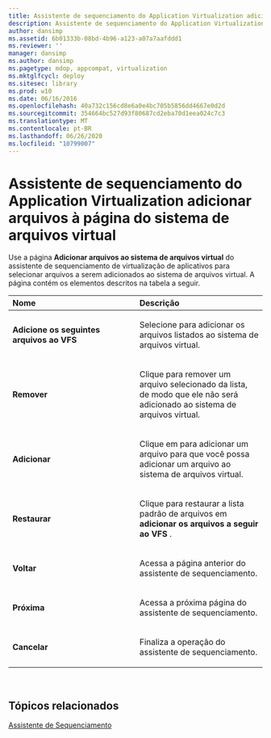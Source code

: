 ```yaml
---
title: Assistente de sequenciamento do Application Virtualization adicionar arquivos à página do sistema de arquivos virtual
description: Assistente de sequenciamento do Application Virtualization adicionar arquivos à página do sistema de arquivos virtual
author: dansimp
ms.assetid: 6b01333b-08bd-4b96-a123-a07a7aafddd1
ms.reviewer: ''
manager: dansimp
ms.author: dansimp
ms.pagetype: mdop, appcompat, virtualization
ms.mktglfcycl: deploy
ms.sitesec: library
ms.prod: w10
ms.date: 06/16/2016
ms.openlocfilehash: 40a732c156cd8e6a0e4bc705b5856dd4667e0d2d
ms.sourcegitcommit: 354664bc527d93f80687cd2eba70d1eea024c7c3
ms.translationtype: MT
ms.contentlocale: pt-BR
ms.lasthandoff: 06/26/2020
ms.locfileid: "10799007"
---
```

# Assistente de sequenciamento do Application Virtualization adicionar arquivos à página do sistema de arquivos virtual


Use a página **Adicionar arquivos ao sistema de arquivos virtual** do assistente de sequenciamento de virtualização de aplicativos para selecionar arquivos a serem adicionados ao sistema de arquivos virtual. A página contém os elementos descritos na tabela a seguir.

<table>
<colgroup>
<col width="50%" />
<col width="50%" />
</colgroup>
<thead>
<tr class="header">
<th align="left">Nome</th>
<th align="left">Descrição</th>
</tr>
</thead>
<tbody>
<tr class="odd">
<td align="left"><p><strong>Adicione os seguintes arquivos ao VFS</strong></p></td>
<td align="left"><p>Selecione para adicionar os arquivos listados ao sistema de arquivos virtual.</p></td>
</tr>
<tr class="even">
<td align="left"><p><strong>Remover</strong></p></td>
<td align="left"><p>Clique para remover um arquivo selecionado da lista, de modo que ele não será adicionado ao sistema de arquivos virtual.</p></td>
</tr>
<tr class="odd">
<td align="left"><p><strong>Adicionar</strong></p></td>
<td align="left"><p>Clique em para adicionar um arquivo para que você possa adicionar um arquivo ao sistema de arquivos virtual.</p></td>
</tr>
<tr class="even">
<td align="left"><p><strong>Restaurar</strong></p></td>
<td align="left"><p>Clique para restaurar a lista padrão de arquivos em <strong> adicionar os arquivos a seguir ao VFS </strong> .</p></td>
</tr>
<tr class="odd">
<td align="left"><p><strong>Voltar</strong></p></td>
<td align="left"><p>Acessa a página anterior do assistente de sequenciamento.</p></td>
</tr>
<tr class="even">
<td align="left"><p><strong>Próxima</strong></p></td>
<td align="left"><p>Acessa a próxima página do assistente de sequenciamento.</p></td>
</tr>
<tr class="odd">
<td align="left"><p><strong>Cancelar</strong></p></td>
<td align="left"><p>Finaliza a operação do assistente de sequenciamento.</p></td>
</tr>
</tbody>
</table>

 

## Tópicos relacionados


[Assistente de Sequenciamento](sequencing-wizard.md)

 

 





